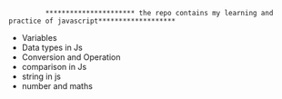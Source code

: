              ********************** the repo contains my learning and practice of javascript*******************
* Variables
* Data types in Js
* Conversion and Operation
* comparison in Js
* string in js
* number and maths
